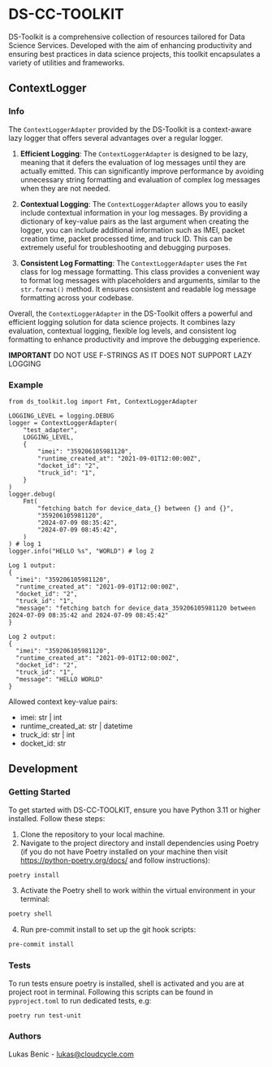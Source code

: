 # DS-CC-TOOLKIT

DS-Toolkit is a comprehensive collection of resources tailored for Data Science Services. Developed with the aim of enhancing productivity and ensuring best practices in data science projects, this toolkit encapsulates a variety of utilities and frameworks.

## ContextLogger

### Info
The `ContextLoggerAdapter` provided by the DS-Toolkit is a context-aware lazy logger that offers several advantages over a regular logger.

1. **Efficient Logging**: The `ContextLoggerAdapter` is designed to be lazy, meaning that it defers the evaluation of log messages until they are actually emitted. This can significantly improve performance by avoiding unnecessary string formatting and evaluation of complex log messages when they are not needed.

2. **Contextual Logging**: The `ContextLoggerAdapter` allows you to easily include contextual information in your log messages. By providing a dictionary of key-value pairs as the last argument when creating the logger, you can include additional information such as IMEI, packet creation time, packet processed time, and truck ID. This can be extremely useful for troubleshooting and debugging purposes.

3. **Consistent Log Formatting**: The `ContextLoggerAdapter` uses the `Fmt` class for log message formatting. This class provides a convenient way to format log messages with placeholders and arguments, similar to the `str.format()` method. It ensures consistent and readable log message formatting across your codebase.

Overall, the `ContextLoggerAdapter` in the DS-Toolkit offers a powerful and efficient logging solution for data science projects. It combines lazy evaluation, contextual logging, flexible log levels, and consistent log formatting to enhance productivity and improve the debugging experience.

**IMPORTANT** DO NOT USE F-STRINGS AS IT DOES NOT SUPPORT LAZY LOGGING

### Example

```
from ds_toolkit.log import Fmt, ContextLoggerAdapter

LOGGING_LEVEL = logging.DEBUG
logger = ContextLoggerAdapter(
    "test_adapter",
    LOGGING_LEVEL,
    {
        "imei": "359206105981120",
        "runtime_created_at": "2021-09-01T12:00:00Z",
        "docket_id": "2",
        "truck_id": "1",
    }
)
logger.debug(
    Fmt(
        "fetching batch for device_data_{} between {} and {}",
        "359206105981120",
        "2024-07-09 08:35:42",
        "2024-07-09 08:45:42",
    )
) # log 1
logger.info("HELLO %s", "WORLD") # log 2
```


```
Log 1 output:
{
  "imei": "359206105981120",
  "runtime_created_at": "2021-09-01T12:00:00Z",
  "docket_id": "2",
  "truck_id": "1",
  "message": "fetching batch for device_data_359206105981120 between 2024-07-09 08:35:42 and 2024-07-09 08:45:42"
}
```
```
Log 2 output:
{
  "imei": "359206105981120",
  "runtime_created_at": "2021-09-01T12:00:00Z",
  "docket_id": "2",
  "truck_id": "1",
  "message": "HELLO WORLD"
}
```

Allowed context key-value pairs:
- imei: str | int
- runtime_created_at: str | datetime
- truck_id: str | int
- docket_id: str

## Development

### Getting Started

To get started with DS-CC-TOOLKIT, ensure you have Python 3.11 or higher installed. Follow these steps:

1. Clone the repository to your local machine.
2. Navigate to the project directory and install dependencies using Poetry (if you do not have Poetry installed on your machine then visit https://python-poetry.org/docs/ and follow instructions):

```sh
poetry install
```

3. Activate the Poetry shell to work within the virtual environment in your terminal:

```sh
poetry shell
```

4. Run pre-commit install to set up the git hook scripts:

```sh
pre-commit install
```

### Tests

To run tests ensure poetry is installed, shell is activated and you are at project root in terminal.
Following this scripts can be found in `pyproject.toml` to run dedicated tests, e.g:

```sh
poetry run test-unit
```
### Authors
Lukas Benic - lukas@cloudcycle.com
